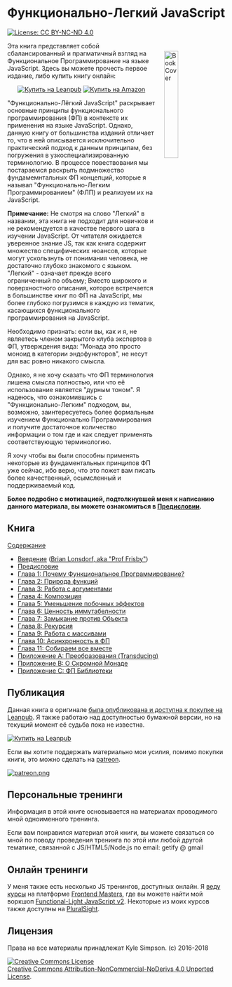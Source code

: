 # Функционально-Легкий JavaScript

[![License: CC BY-NC-ND 4.0](https://img.shields.io/badge/License-CC%20BY--NC--ND%204.0-blue.svg)](http://creativecommons.org/licenses/by-nc-nd/4.0/)

<a href="https://leanpub.com/fljs"><img src="manuscript/images/marketing/front-cover-small.png" width="25%" align="right" hspace="20" vspace="20" title="Functional-Light JavaScript" alt="Book Cover"></a>

Эта книга представляет собой сбалансированный и прагматичный взгляд на Функциональное Программирование на языке JavaScript. Здесь вы можете прочесть первое издание, либо купить книгу онлайн:

<p align="center">
    <a href="https://leanpub.com/fljs"><img src="https://img.shields.io/badge/Buy-Leanpub-yellow.svg" title="Купить на Leanpub" alt="Купить на Leanpub"></a> <a href="http://amazon.fljsbook.com"><img src="https://img.shields.io/badge/Buy-Amazon-yellow.svg" title="Купить на Amazon" alt="Купить на Amazon"></a>
</p>

"Функционально-Лёгкий JavaScript" раскрывает основные принципы функционального программирования (ФП) в контексте их применения на языке JavaScript. Однако, данную книгу от большинства изданий отличает то, что в ней описывается исключительно практический подход к данным принципам, без погружения в узкоспециализированную терминологию. В процессе повествования мы постараемся раскрыть подмножество фундамемнтальных ФП концепций, которые я называл "Функционально-Легким Программированием" (ФЛП) и реализуем их на JavaScript.

**Примечание:** Не смотря на слово "Легкий" в названии, эта книга не подходит для новичков и не рекомендуется в качестве первого шага в изучении JavaScript. От читателя ожидается уверенное знание JS, так как книга содержит множество специфических нюансов, которые могут ускользнуть от понимания человека, не достаточно глубоко знакомого с языком. "Легкий" - означает прежде всего ограниченный по объему; Вместо широкого и поверхностного описания, которое встречается в большинстве книг по ФП на JavaScript, мы более глубоко погрузимся в каждую из тематик, касающихся функционального программирования на JavaScript.

Необходимо признать: если вы, как и я, не являетесь членом закрытого клуба экспертов в ФП, утверждения вида: "Монада это просто моноид в категории эндофункторов", не несут для вас ровно никакого смысла.

Однако, я не хочу сказать что ФП терминология лишена смысла полностью, или что её использование является "дурным тоном". Я надеюсь, что ознакомившись с "Функционально-Легким" подходом, вы, возможно, заинтересуетесь более формальным изучением Функционально Программирования и получите достаточное количество информации о том где и как следует применять соответствующую терминологию.

Я хочу чтобы вы были способны применять некоторые из фундаментальных принципов ФП уже сейчас, ибо верю, что это пожет вам писать более качественный, осымсленный и поддерживаемый код.

**Более подробно с мотивацией, подтолкнувшей меня к написанию данного материала, вы можете ознакомиться в [Предисловии](manuscript/preface.md).**

## Книга

[Содержание](manuscript/README.md/#table-of-contents)

* [Введение](manuscript/foreword.md/#foreword) ([Brian Lonsdorf, aka "Prof Frisby"](https://twitter.com/DrBoolean))
* [Предисловие](manuscript/preface.md/#preface)
* [Глава 1: Почему Функциональное Программирование?](manuscript/ch1.md/#chapter-1-why-functional-programming)
* [Глава 2: Природа функций](manuscript/ch2.md/#chapter-2-the-nature-of-functions)
* [Глава 3: Работа с аргументами](manuscript/ch3.md/#chapter-3-managing-function-inputs)
* [Глава 4: Композиция](manuscript/ch4.md/#chapter-4-composing-functions)
* [Глава 5: Уменьшение побочных эффектов](manuscript/ch5.md/#chapter-5-reducing-side-effects)
* [Глава 6: Ценность иммутабелности](manuscript/ch6.md/#chapter-6-value-immutability)
* [Глава 7: Замыкание против Объекта](manuscript/ch7.md/#chapter-7-closure-vs-object)
* [Глава 8: Рекурсия](manuscript/ch8.md/#chapter-8-recursion)
* [Глава 9: Работа с массивами](manuscript/ch9.md/#chapter-9-list-operations)
* [Глава 10: Асинхронность в ФП](manuscript/ch10.md/#chapter-10-functional-async)
* [Глава 11: Собираем все вместе](manuscript/ch11.md/#chapter-11-putting-it-all-together)
* [Приложение A: Преобразования (Transducing)](manuscript/apA.md/#appendix-a-transducing)
* [Приложение B: О Скромной Монаде](manuscript/apB.md/#appendix-b-the-humble-monad)
* [Приложение C: ФП Библиотеки](manuscript/apC.md/#appendix-c-fp-libraries)

## Публикация

Данная книга в оригинале [была опубликована и доступна к покупке на  Leanpub](https://leanpub.com/fljs/). Я также работаю над доступностью бумажной версии, но на текущий момент её судьба пока не известна.

[![Купить на Leanpub](https://img.shields.io/badge/Buy-Leanpub-yellow.svg)](https://leanpub.com/fljs)

Если вы хотите поддержать материально мои усилия, помимо покупки книги, это можно сделать на [patreon](https://www.patreon.com/getify).

<a href="https://www.patreon.com/getify">[![patreon.png](https://c5.patreon.com/external/logo/become_a_patron_button.png)](https://www.patreon.com/getify)</a>

## Персональные тренинги

Информация в этой книге основывается на материалах проводимого мной одноименного тренинга.

Если вам понравился материал этой книги, вы можете связаться со мной по поводу проведения тренинга по этой или любой другой тематике, связанной с JS/HTML5/Node.js по email: getify @ gmail

## Онлайн тренинги

У меня также есть несколько JS тренингов, доступных онлайн. Я [веду курсы](https://FrontendMasters.com/teachers/kyle-simpson) на платформе [Frontend Masters](https://FrontendMasters.com), где вы можете найти мой воркшоп [Functional-Light JavaScript v2](https://frontendmasters.com/courses/functional-javascript-v2/). Некоторые из моих курсов также доступны на [PluralSight](https://www.pluralsight.com/search?q=kyle%20simpson&categories=all).


## Лицензия

Права на все материалы принадлежат Kyle Simpson. (c) 2016-2018

<a rel="license" href="http://creativecommons.org/licenses/by-nc-nd/4.0/"><img alt="Creative Commons License" style="border-width:0" src="https://i.creativecommons.org/l/by-nc-nd/4.0/88x31.png" /></a><br /><a rel="license" href="http://creativecommons.org/licenses/by-nc-nd/4.0/">Creative Commons Attribution-NonCommercial-NoDerivs 4.0 Unported License</a>.
